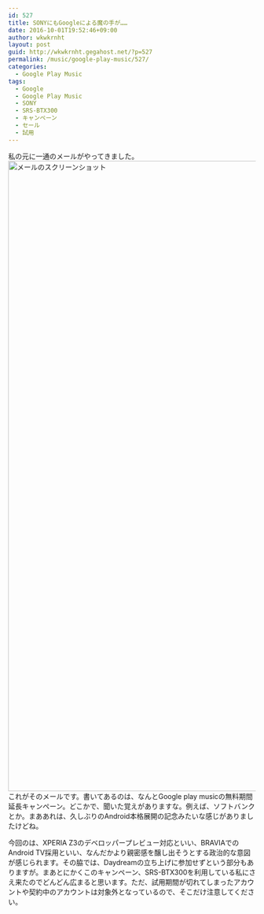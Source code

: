 ```yaml
---
id: 527
title: SONYにもGoogleによる魔の手が……
date: 2016-10-01T19:52:46+09:00
author: wkwkrnht
layout: post
guid: http://wkwkrnht.gegahost.net/?p=527
permalink: /music/google-play-music/527/
categories:
  - Google Play Music
tags:
  - Google
  - Google Play Music
  - SONY
  - SRS-BTX300
  - キャンペーン
  - セール
  - 試用
---
```

私の元に一通のメールがやってきました。<img class="size-full wp-image-287" src="https://wkwkrnht.gegahost.net/2016/10/google_x_sony.png" alt="メールのスクリーンショット" width="720" height="1280" />これがそのメールです。書いてあるのは、なんとGoogle play musicの無料期間延長キャンペーン。どこかで、聞いた覚えがありますな。例えば、ソフトバンクとか。まああれは、久しぶりのAndroid本格展開の記念みたいな感じがありましたけどね。

今回のは、XPERIA Z3のデベロッパープレビュー対応といい、BRAVIAでのAndroid TV採用といい、なんだかより親密感を醸し出そうとする政治的な意図が感じられます。その脇では、Daydreamの立ち上げに参加せずという部分もありますが。まあとにかくこのキャンペーン、SRS-BTX300を利用している私にさえ来たのでどんどん広まると思います。ただ、試用期間が切れてしまったアカウントや契約中のアカウントは対象外となっているので、そこだけ注意してください。